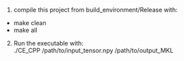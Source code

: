 1. compile this project from build_environment/Release with:  
* make clean  
* make all  
  
2. Run the executable with:       
./CE_CPP /path/to/input_tensor.npy /path/to/output_MKL
